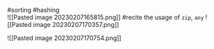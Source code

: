 #sorting #hashing  
![[Pasted image 20230207165815.png]]
#recite  the usage of `zip`, `any`
![[Pasted image 20230207170357.png]]

![[Pasted image 20230207170754.png]]
